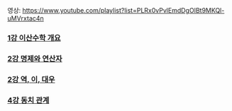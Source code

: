 영상: https://www.youtube.com/playlist?list=PLRx0vPvlEmdDgOIBt9MKQl-uMVrxtac4n

### [1강 이산수학 개요](/DisCrete%20Mathmatics/1.%20이산수학%20개요/README.md)

### [2강 명제와 연산자](./2.%명제와%연산자/README.md)

### [2강 역, 이, 대우](./3.%역,%이,%대우/README.md)

### [4강 동치 관계](./4.%동치/README.md)
